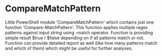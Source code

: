 # CompareMatchPattern
Little PowerShell module 'CompareMatchPattern' which contains just one function 'Compare-MatchPattern'. This function applies multiple regex patterns against input string using -match operator. Function is providing simple result $true / $false depending on if all patterns match or not. Function can provide detailed report as well (like how many patterns match and which of them) which might be useful for further analyses.
